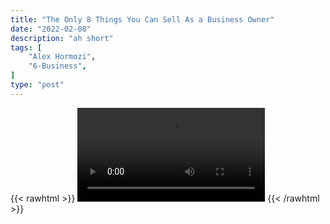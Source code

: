 ```yaml
---
title: "The Only 8 Things You Can Sell As a Business Owner"
date: "2022-02-08"
description: "ah short"
tags: [
    "Alex Hormozi",
    "6-Business",
]
type: "post"
---
```

{{< rawhtml >}}
    <video width="auto" height="auto" controls>
        <source src="https://clips.dev00ps.com/Alex%20Hormozi/The%20ONLY%208%20Things%20You%20Can%20Sell%20as%20a%20Business%20Owner.mp4" type="video/mp4"> 
    </video>
{{< /rawhtml >}}